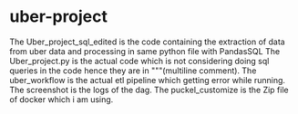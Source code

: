 # uber-project
The Uber_project_sql_edited is the code containing the extraction of data from uber data and processing in same python file with PandasSQL
The Uber_project.py is the actual code which is not considering doing sql queries in the code hence they are in """(multiline comment).
The uber_workflow is the actual etl pipeline which getting error while running.
The screenshot is the logs of the dag.
The puckel_customize is the Zip file of docker which i am using.

